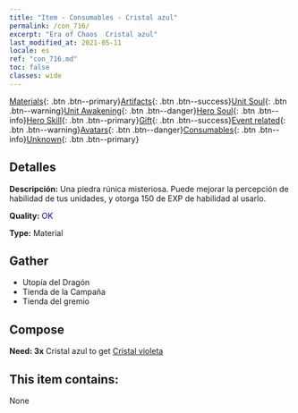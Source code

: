 ```yaml
---
title: "Item - Consumables - Cristal azul"
permalink: /con_716/
excerpt: "Era of Chaos  Cristal azul"
last_modified_at: 2021-05-11
locale: es
ref: "con_716.md"
toc: false
classes: wide
---
```

 [Materials](/ItemsES/){: .btn .btn--primary}[Artifacts](/ItemsES/Artifacts/){: .btn .btn--success}[Unit Soul](/ItemsES/UnitSoul/){: .btn .btn--warning}[Unit Awakening](/ItemsES/UnitAwakening/){: .btn .btn--danger}[Hero Soul](/ItemsES/HeroSoul/){: .btn .btn--info}[Hero Skill](/ItemsES/HeroSkill/){: .btn .btn--primary}[Gift](/ItemsES/Gift/){: .btn .btn--success}[Event related](/ItemsES/Events/){: .btn .btn--warning}[Avatars](/ItemsES/Avatars/){: .btn .btn--danger}[Consumables](/ItemsES/Consumables/){: .btn .btn--info}[Unknown](/ItemsES/Unknown/){: .btn .btn--primary}

## Detalles
 **Descripción:** Una piedra rúnica misteriosa. Puede mejorar la percepción de habilidad de tus unidades, y otorga 150 de EXP de habilidad al usarlo.

 **Quality:** <span style="color: #0000CD">OK</span>

 **Type:** Material

## Gather

*    Utopía del Dragón 
*    Tienda de la Campaña 
*    Tienda del gremio 

## Compose

 **Need: 3x** Cristal azul to get [Cristal violeta](/ItemsES/con_720/)

## This item contains:

  None

